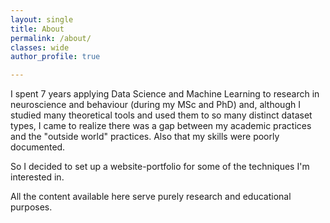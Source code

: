 ```yaml
---
layout: single
title: About
permalink: /about/
classes: wide
author_profile: true

---
```


I spent 7 years applying Data Science and Machine Learning to research in neuroscience and behaviour (during my MSc and PhD) and, although I studied many theoretical tools and used them to so many distinct dataset types, I came to realize there was a gap between my academic practices and the "outside world" practices. Also that my skills were poorly documented.

So I decided to set up a website-portfolio for some of the techniques I'm interested in. 

All the content available here serve purely research and educational purposes.
